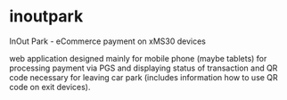 # inoutpark
InOut Park - eCommerce payment on xMS30 devices

web application designed mainly for mobile phone (maybe tablets) for processing payment via PGS and displaying status of transaction and QR code necessary for leaving car park
(includes information how to use QR code on exit devices).

